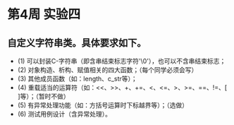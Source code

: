 # 第4周 实验四
## 自定义字符串类。具体要求如下。
- (1) 可以封装C-字符串（即含串结束标志字符'\0'），也可以不含串结束标志；
- (2) 对象构造、析构、赋值相关的四大函数；（每个同学必须会写）
- (3) 其他成员函数（如：length、c_str等）；
- (4) 重载适当的运算符（如：<<、>>、+、+=、<、<=、>、>=、==、!=、[ ]等）；（暂时不做）
- (5) 有异常处理功能（如：方括号运算时下标越界等）；（选做）
- (6) 测试用例设计（含异常处理）。
